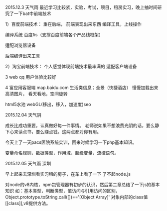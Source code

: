 
2015.12.3
天气雨
最近学习比较紧，实验，考试，项目，租房实习，晚上抽时间研究了一下bat中前端技术

1）百度前端技术：
重在后端， 前端表现出来东西 编译工具，上线操作

编译系统 百度fis（支撑百度前端各个产品线框架）

适配浏览器设备

后端编译出来工具

2）淘宝前端技术：
个人感觉体现前端技术最丰满的
适配客户端设备

3 web qq
用户体验比较好


4 富应用客服端
map.baidu.com
生活类信息；全景（快捷酒店） 慢慢加载出来高清图片， 看天看地，空间旋转

html5水池 
webGL(移出，移入，加速度)seo

2015.12.04
天气阴

成长比成功重要，认真做好每一件事情。
老师说如果不想浪费光阴的话，要么静下心来读点书，要么赚点钱。这两点都对你有用。

今天上了一天pacs医院系统实训，回来时候学习一下php基本知识。

变量命名规则，数据类型，作用域，超级变量，流控语句。


2015.12.05
天气雨 深圳

早上起来去深圳看实习租的房子，在车上看了一下 了不起node.js 

对node的v8内核，npm包管理器有初步的认识，然后第二章总结了一下js的基本知识
如：基本类型，判断类型，值访问与引用访问的区别，Object.prototype.toString.call([])=='[Object Array]'  对象内部的class值
[[class]],v8提供方法。
